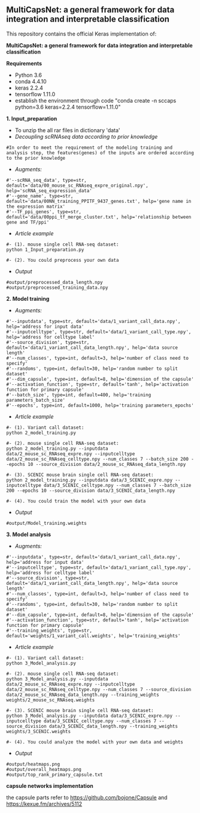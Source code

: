 ##  MultiCapsNet: a general framework for data integration and interpretable classification

This repository contains the official Keras implementation of:

**MultiCapsNet: a general framework for data integration and interpretable classification**



**Requirements**
- Python 3.6
- conda 4.4.10
- keras 2.2.4
- tensorflow 1.11.0
- establish the environment through code "conda create -n sccaps python=3.6 keras=2.2.4 tensorflow=1.11.0"


**1. Input_preparation**
- To unzip the all rar files in dictionary 'data'
- *Decoupling scRNAseq data according to prior knowledge*
```
#In order to meet the requirement of the modeling training and analysis step, the features(genes) of the inputs are ordered according to the prior knowledge
```
- *Augments:*
```
#'--scRNA_seq_data', type=str, default='data/00_mouse_sc_RNAseq_expre_original.npy', help='scRNA_seq_expression_data'
#'--gene_name', type=str, default='data/00NN_training_PPITF_9437_genes.txt', help='gene name in the expression matrix'
#'--TF_ppi_genes', type=str, default='data/00ppi_tf_merge_cluster.txt', help='relationship between gene and TF/ppi'
```

- *Article example*
```
#- (1). mouse single cell RNA-seq dataset:
python 1_Input_preparation.py

#- (2). You could preprocess your own data
```

- *Output*
```
#output/preprocessed_data_length.npy
#output/preprocessed_training_data.npy
```

**2. Model training**

- *Augments:*
```
#'--inputdata', type=str, default='data/1_variant_call_data.npy', help='address for input data'
#'--inputcelltype', type=str, default='data/1_variant_call_type.npy', help='address for celltype label'
#'--source_division', type=str, default='data/1_variant_call_data_length.npy', help='data source length'
#'--num_classes', type=int, default=3, help='number of class need to specify'
#'--randoms', type=int, default=30, help='random number to split dataset'
#'--dim_capsule', type=int, default=8, help='dimension of the capsule'
#'--activation_function', type=str, default='tanh', help='activation function for primary capsule'
#'--batch_size', type=int, default=400, help='training parameters_batch_size'
#'--epochs', type=int, default=1000, help='training parameters_epochs'
```

- *Article example*
```
#- (1). Variant call dataset:
python 2_model_training.py

#- (2). mouse single cell RNA-seq dataset:
python 2_model_training.py --inputdata data/2_mouse_sc_RNAseq_expre.npy --inputcelltype data/2_mouse_sc_RNAseq_celltype.npy --num_classes 7 --batch_size 200 --epochs 10 --source_division data/2_mouse_sc_RNAseq_data_length.npy

#- (3). SCENIC mouse brain single cell RNA-seq dataset:
python 2_model_training.py --inputdata data/3_SCENIC_expre.npy --inputcelltype data/3_SCENIC_celltype.npy --num_classes 7 --batch_size 200 --epochs 10 --source_division data/3_SCENIC_data_length.npy

#- (4). You could train the model with your own data
```

- *Output*
```
#output/Model_training.weights
```

**3. Model analysis**

- *Augments:*
```
#'--inputdata', type=str, default='data/1_variant_call_data.npy', help='address for input data'
#'--inputcelltype', type=str, default='data/1_variant_call_type.npy', help='address for celltype label'
#'--source_division', type=str, default='data/1_variant_call_data_length.npy', help='data source length'
#'--num_classes', type=int, default=3, help='number of class need to specify'
#'--randoms', type=int, default=30, help='random number to split dataset'
#'--dim_capsule', type=int, default=8, help='dimension of the capsule'
#'--activation_function', type=str, default='tanh', help='activation function for primary capsule'
#'--training_weights', type=str, default='weights/1_variant_call.weights', help='training_weights'
```
- *Article example*
```
#- (1). Variant call dataset:
python 3_Model_analysis.py

#- (2). mouse single cell RNA-seq dataset:
python 3_Model_analysis.py --inputdata data/2_mouse_sc_RNAseq_expre.npy --inputcelltype data/2_mouse_sc_RNAseq_celltype.npy --num_classes 7 --source_division data/2_mouse_sc_RNAseq_data_length.npy --training_weights weights/2_mouse_sc_RNAseq.weights

#- (3). SCENIC mouse brain single cell RNA-seq dataset:
python 3_Model_analysis.py --inputdata data/3_SCENIC_expre.npy --inputcelltype data/3_SCENIC_celltype.npy --num_classes 7 --source_division data/3_SCENIC_data_length.npy --training_weights weights/3_SCENIC.weights

#- (4). You could analyze the model with your own data and weights
```

- *Output*
```
#output/heatmaps.png
#output/overall_heatmaps.png
#output/top_rank_primary_capsule.txt
```

**capsule networks implementation**

the capsule parts refer to https://github.com/bojone/Capsule and https://kexue.fm/archives/5112